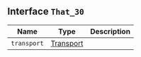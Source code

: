 ## Interface `That_30`

| Name | Type | Description |
| - | - | - |
| `transport` | [Transport](./Transport.md) | &nbsp; |
